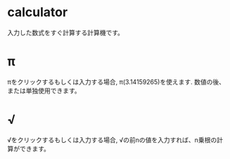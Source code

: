 # calculator

入力した数式をすぐ計算する計算機です。

# π
πをクリックするもしくは入力する場合, π(3.14159265)を使えます. 数値の後、または単独使用できます。

# √
√をクリックするもしくは入力する場合, √の前nの値を入力すれば、n乗根の計算ができます。
